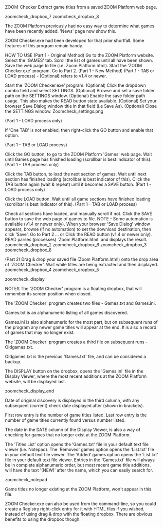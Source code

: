 ZOOM-Checker
Extract game titles from a saved ZOOM Platform web page.

zoomcheck_dropbox_7 zoomcheck_dropbox_8

The ZOOM Platform previously had no easy way to determine what games have been recently added. 'News' page now show this.

ZOOM Checker.exe had been developed for that prior shortfall. Some features of this program remain handy.

HOW TO USE
(Part 1 - Original Method)
Go to the ZOOM Platform website.
Select the 'GAMES' tab.
Scroll the list of games until all have been shown.
Save the web page to file (i.e. Zoom Platform.html).
Start the 'ZOOM Checker.exe' program.
Go to Part 2.
(Part 1 - New Method)
(Part 1 - TAB or LOAD process) - (Optional) refers to v1.4 or newer.

Start the 'ZOOM Checker.exe' program.
(Optional) Click the dropdown combo field and select SETTINGS.
(Optional) Browse and set a save folder path on the SETTINGS window.
(Optional) Enable the save folder path usage. This also makes the READ button state available.
(Optional) Set your browser Save Dialog window title in that field (i.e Save As).
(Optional) Close the SETTINGS window.
Zoomcheck_settings.png

(Part 1 - LOAD process only)

If 'One TAB' is not enabled, then right-click the GO button and enable that option.

(Part 1 - TAB or LOAD process)

Click the GO button, to go to the ZOOM Platform 'Games' web page.
Wait until Games page has finished loading (scrollbar is best indicator of this).
(Part 1 - TAB process only)

Click the TAB button, to load the next section of games.
Wait until next section has finished loading (scrollbar is best indicator of this).
Click the TAB button again (wait & repeat) until it becomes a SAVE button.
(Part 1 - LOAD process only)

Click the LOAD button.
Wait until all game sections have finished loading (scrollbar is best indicator of this).
(Part 1 - TAB or LOAD process)

Check all sections have loaded, and manually scroll if not.
Click the SAVE button to save the web page of games to file. NOTE - Some automation is available (v1.4 or newer only).
When your browser 'Save Dialog' window appears, browse (if no automation) to set the download destination, then click 'Save'.
Go to Part 2 ... or Click the READ button (v1.4 or newer only). READ parses (processes) 'Zoom Platform.html' and displays the result.
zoomcheck_dropbox_2 zoomcheck_dropbox_6 zoomcheck_dropbox_3 zoomcheck_dropbox_8

(Part 2)
Drag & drop your saved file (Zoom Platform.html) onto the drop area of 'ZOOM Checker'.
Wait while titles are being extracted and then displayed.
zoomcheck_dropbox_4 zoomcheck_dropbox_5

zoomcheck_display

NOTES
The 'ZOOM Checker' program is a floating dropbox, that will remember its screen position when closed.

The 'ZOOM Checker' program creates two files - Games.txt and Games.ini.

Games.txt is an alphanumeric listing of all games discovered.

Games.ini is also alphanumeric for the most part, but on subsequent runs of the program any newer game titles will appear at the end. It is also a record of games that may no longer exist.

The 'ZOOM Checker' program creates a third file on subsequent runs - Oldgames.txt.

Oldgames.txt is the previous 'Games.txt' file, and can be considered a backup.

The DISPLAY button on the dropbox, opens the 'Games.ini' file in the Display Viewer, where the most recent additions at the ZOOM Platform website, will be displayed last.

zoomcheck_display_end

Date of original discovery is displayed in the third column, with any subsequent (current) check date displayed after (shown in brackets).

First row entry is the number of game titles listed. Last row entry is the number of game titles currently found versus number listed.

The date in the DATE column of the Display Viewer, is also a way of checking for games that no longer exist at the ZOOM Platform.

The 'Titles List' option opens the 'Games.txt' file in your default text file viewer (i.e. Notepad).
The 'Removed' games option opens the 'List.txt' file in your default text file viewer.
The 'Added' games option opens the 'List.txt' file in your default text file viewer.
Entries in the 'Games.txt' file will always be in complete alphanumeric order, but most recent game title additions, will have the text '(NEW)' after the name, which you can easily search for.

zoomcheck_notepad

Game titles no longer existing at the ZOOM Platform, won't appear in this file.

ZOOM Checker.exe can also be used from the command-line, so you could create a Registry right-click entry for it with HTML files if you wished, instead of using drag & drop with the floating dropbox. There are obvious benefits to using the dropbox though.

